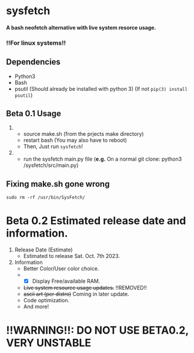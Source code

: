 # sysfetch
#### A **bash** neofetch alternative with live system resorce usage.

### !!For linux systems!!

## Dependencies
- Python3
- Bash
- psutil (Should already be installed with python 3) (If not ```pip(3) install psutil```)

## Beta 0.1 Usage
1. 
    - source make.sh (from the prjects make directory)
    - restart bash (You may also have to reboot)
    - Then, Just run ```sysfetch```!
2.  
    - run the sysfetch main.py file (**e.g.** On a normal git clone: python3 /sysfetch/src/main.py)
## Fixing make.sh gone wrong
```sudo rm -rf /usr/bin/SysFetch/```

# Beta 0.2 Estimated release date and information.
1. Release Date (Estimate)
   - Estimated to release Sat. Oct. 7th 2023.
2. Information
   - Better Color/User color choice.
   - - [x] Display Free/available RAM.
   - ~~Live system resource usage updates.~~ !!REMOVED!!
   - ~~ascii art (per distro)~~ Coming in later update.
   - Code optimization.
   - And more!

# !!WARNING!!: DO NOT USE BETA0.2, VERY UNSTABLE
